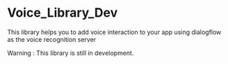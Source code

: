 # Voice_Library_Dev

This library helps you to add voice interaction to your app using dialogflow as the voice recognition server

Warning : This library is still in development.
